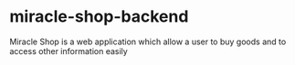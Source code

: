 # miracle-shop-backend
Miracle Shop is a web application which allow a user to buy goods and to access other information easily
